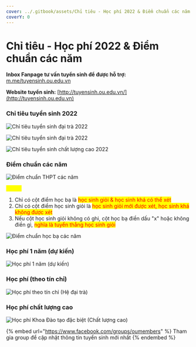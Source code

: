```yaml
---
cover: ../.gitbook/assets/Chỉ tiêu - Học phí 2022 & Điểm chuẩn các năm.png
coverY: 0
---
```


# Chỉ tiêu - Học phí 2022 & Điểm chuẩn các năm

**Inbox Fanpage tư vấn tuyển sinh để được hỗ trợ:** [m.me/tuyensinh.ou.edu.vn](https://m.me/tuyensinh.ou.edu.vn)

**Website tuyển sinh:** [http://tuyensinh.ou.edu.vn/](http://tuyensinh.ou.edu.vn)

### Chỉ tiêu tuyển sinh 2022

![Chỉ tiêu tuyển sinh đại trà 2022](../.gitbook/assets/1.png)

![Chỉ tiêu tuyển sinh đại trà 2022](<../.gitbook/assets/2 (1).png>)

![Chỉ tiêu tuyển sinh chất lượng cao 2022](../.gitbook/assets/3.png)

### Điểm chuẩn các năm

![Điểm chuẩn THPT các năm](../.gitbook/assets/4.png)

<mark style="color:yellow;">**Lưu ý:**</mark>

1. Chỉ có cột điểm học bạ là <mark style="color:red;">học sinh giỏi & học sinh khá có thể xét</mark>
2. Chỉ có cột điểm học sinh giỏi là <mark style="color:red;">học sinh giỏi mới được xét, học sinh khá không được xét</mark>
3. Nếu cột học sinh giỏi không có ghi, cột học bạ điền dấu "x" hoặc không điền gì, <mark style="color:red;">nghĩa là tuyển thẳng học sinh giỏi</mark>

![Điểm chuẩn học bạ các năm](<../.gitbook/assets/5 (1).png>)

### Học phí 1 năm (dự kiến)

![Học phí 1 năm (dự kiến)](../.gitbook/assets/6.png)

### Học phí (theo tín chỉ)

![Học phí theo tín chỉ (Hệ đại trà)](<../.gitbook/assets/hp tín chỉ 2020.PNG>)

### Học phí chất lượng cao

![Học phí Khoa Đào tạo đặc biệt (Chất lượng cao)](<../.gitbook/assets/hp clc 2020.PNG>)

{% embed url="https://www.facebook.com/groups/oumembers" %}
Tham gia group để cập nhật thông tin tuyển sinh mới nhất
{% endembed %}
